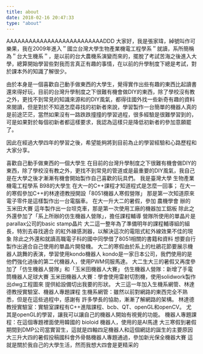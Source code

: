 ```yaml
---
title: about
date: 2018-02-16 20:47:33
type: "about"
---
```


AAAAAAAAAAAAAAAAAAAAAAAAAADDD
大家好，我是張家瑋，綽號叫作可樂果，我在2009年進入＂國立台灣大學生物產業機電工程學系＂就讀，系所簡稱為＂台大生機系＂，是以前的台大農機系演變而來的，擺脫了考試苦海之後進入大學，總算開始學習些對我而言真正有趣的事情，在以前的升學制度下總是考試，對於課本外的知識了解很少。

由於本身是一個喜歡自己動手做東西的大學生，覺得實作出些有趣的東西比起讀書還來得好玩，目前的台灣升學制度之下很難有機會做DIY的東西，除了學校沒有教之外，更找不到常見的知識來源和的DIY風氣，都得往國外找一些新奇有趣的資料來閱讀，但是對於不知道怎麼尋找的初新者來說，學習製作一台簡單的機器人真的是前途茫茫，當然如果沒有一路跌跌撞撞的學習過程，很多經驗是很難學習到的，可是如果對於每個初新者都這樣要求，我認為這樣只是降低初新者的參加意願罷了。

因此在經過大學四年的學習之後，希望能夠將到目前為止的學習經驗和心路歷程和大家分享。


喜歡自己動手做東西的一個大學生 在目前的台灣升學制度之下很難有機會做DIY的東西，除了學校沒有教之外，更找不到常見的管道或是最重要的DIY風氣，我自己是在大學之後才漸漸有機會開始製作自己喜歡的玩具們。 我是臺灣大學 生物產業機電工程學系 B98的大學生 在大一的C++課程才知道程式是怎麼一回事； 在大一的寒假參加C++的林達德教授開設「8051機器人寒假營隊」 那是第一次知道原來電子零件是這樣製作出一台電腦車。 在大一升大二的暑假，參加 農機學會 辦的 玉米田大賽 這年製作出一台坦克車，那是第一次使用工廠的機器加工鋁板 除此之外還參加了「系上所辦的仿生機器人營隊」，擔任課程輔導 營隊所使用的單晶片是parallax公司的basic stamp晶片 大二這一整年為了準備明年的課程輔導組的組長，特別去尋找適合 的紅外線感測器，以解決這次的電阻式紅外線效果不佳的現象 除此之外還和就讀高職電子科的國中同學借了8051相關的書籍和資料 想要自行製作出適合自己使用的單晶片開發機。 大二的寒假由於系上的杜鵑花節要展示機器人跳舞的表演，學習使用kondo機器人 kondo是一家日本公司，我們使用的是他們強化過後的第二代機器人，使用PWM伺服馬達。 大二生大三的暑假又再度參加了「仿生機器人營隊」和「玉米田機器人大賽」 仿生機器人營隊：新增了手電筒機器人足球大賽 玉米田機器人大賽：學會使用雷射切割機，使用solidwork製作出dwg工程圖來 提供給設備切出我要的形狀。 大三這一年加入生機系網管、林達德教授實驗室、機器人專題課程 生機系網管：雖然以前對網路的東西完全不熟悉，但是在這些過程中，感謝有 許多學長的協助，漸漸了解網路的架構。 林達德教授實驗室：實驗室課程有C++進階課程、bcb、QT、openGL和openCV。 尤其是openGL的學習，讓我可以讓自己的機器人開始有視覺的功能。 機器人專題課程：在這個專題裡面使用韓國的 bioloid 機器人，使用的是AI馬達 大三寒假到暑假期間到DMP公司當實習生，這就是四軸四足機器人和這個網誌的誕生的主要原因 大三升大四的暑假投稿國科會外骨骼機器人專題通過，參加新光保全機器大賽 這就是關於我自己的大學生活，然而我想大四會是更精采的


